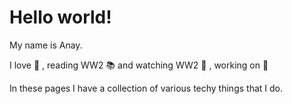 # Hello world!

My name is Anay. 

I love :pizza: , reading WW2 :books: and watching WW2 :cinema: , working on :robot:

In these pages I have a collection of various techy things that I do.
